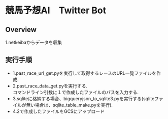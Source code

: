 # 競馬予想AI　Twitter Bot

## Overview  
1.netkeibaからデータを収集


## 実行手順  

 * 1.past_race_url_get.pyを実行して取得するレースのURL一覧ファイルを作成.  
 * 2.past_race_data_get.pyを実行する.  
	コマンドライン引数に１で作成したファイルのパスを入力する.  
 * 3.sqliteに格納する場合、bigqueryjson_to_sqlite3.pyを実行する(sqliteファイルが無い場合は、sqlite_table_make.pyを実行).  
 * 4.2で作成したファイルをGCSにアップロード

